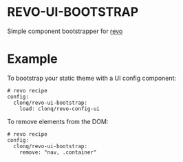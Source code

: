 REVO-UI-BOOTSTRAP
===

Simple component bootstrapper for [revo](https://github.com/clonq/revo)

Example
===

To bootstrap your static theme with a UI config component:

```
# revo recipe
config:
  clonq/revo-ui-bootstrap:
    load: clonq/revo-config-ui
```

To remove elements from the DOM:

```
# revo recipe
config:
  clonq/revo-ui-bootstrap:
    remove: "nav, .container"
```


